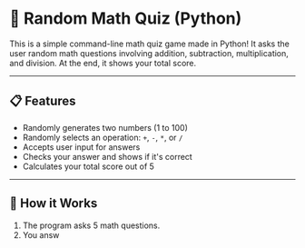 # 🎲 Random Math Quiz (Python)

This is a simple command-line math quiz game made in Python! It asks the user random math questions involving addition, subtraction, multiplication, and division. At the end, it shows your total score.

---

## 📋 Features

- Randomly generates two numbers (1 to 100)
- Randomly selects an operation: `+`, `-`, `*`, or `/`
- Accepts user input for answers
- Checks your answer and shows if it's correct
- Calculates your total score out of 5

---

## 🧠 How it Works

1. The program asks 5 math questions.
2. You answ
